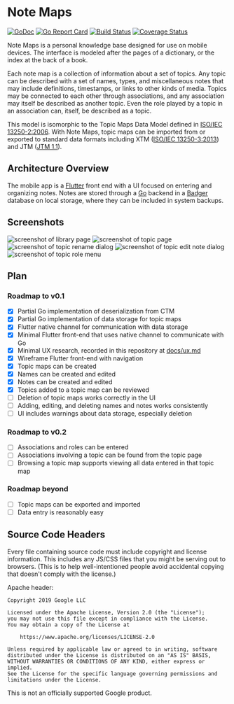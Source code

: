 # Note Maps

[![GoDoc](https://godoc.org/github.com/google/note-maps?status.svg)](https://godoc.org/github.com/google/note-maps)
[![Go Report Card](https://goreportcard.com/badge/github.com/google/note-maps)](https://goreportcard.com/report/github.com/google/note-maps)
[![Build Status](https://travis-ci.org/google/note-maps.svg?branch=master)](https://travis-ci.org/google/note-maps)
[![Coverage Status](https://coveralls.io/repos/github/google/note-maps/badge.svg?branch=master)](https://coveralls.io/github/google/note-maps?branch=master)

Note Maps is a personal knowledge base designed for use on mobile devices. The
interface is modeled after the pages of a dictionary, or the index at the back
of a book.

Each note map is a collection of information about a set of topics. Any topic
can be described with a set of names, types, and miscellaneous notes that may
include definitions, timestamps, or links to other kinds of media. Topics may be
connected to each other through associations, and any association may itself be
described as another topic. Even the role played by a topic in an association
can, itself, be described as a topic.

This model is isomorphic to the Topic Maps Data Model defined in
[ISO/IEC 13250-2:2006][]. With Note Maps, topic maps can be imported from or
exported to standard data formats including XTM ([ISO/IEC 13250-3:2013][]) and
JTM ([JTM 1.1][]).

[ISO/IEC 13250-2:2006]: https://www.iso.org/standard/40017.html
[ISO/IEC 13250-3:2013]: https://www.iso.org/standard/59303.html
[JTM 1.1]: http://cerny-online.com/jtm/1.1/

## Architecture Overview

The mobile app is a [Flutter][] front end with a UI focused on entering and
organizing notes.  Notes are stored through a [Go][] backend in a [Badger][]
database on local storage, where they can be included in system backups.

[Badger]: https://github.com/dgraph-io/badger
[Flutter]: https://flutter.dev
[Go]: https://golang.org

## Screenshots

![screenshot of library page](https://github.com/google/note-maps/raw/master/docs/library.png) ![screenshot of topic page](https://github.com/google/note-maps/raw/master/docs/topic.png) ![screenshot of topic rename dialog](https://github.com/google/note-maps/raw/master/docs/topic-rename.png) ![screenshot of topic edit note dialog](https://github.com/google/note-maps/raw/master/docs/topic-edit-note.png) ![screenshot of topic role menu](https://github.com/google/note-maps/raw/master/docs/topic-role-menu.png)

## Plan

### Roadmap to v0.1

- [x] Partial Go implementation of deserialization from CTM
- [x] Partial Go implementation of data storage for topic maps
- [x] Flutter native channel for communication with data storage
- [x] Minimal Flutter front-end that uses native channel to communicate with Go
- [x] Minimal UX research, recorded in this repository at [docs/ux.md](docs/ux.md)
- [x] Wireframe Flutter front-end with navigation
- [x] Topic maps can be created
- [x] Names can be created and edited
- [x] Notes can be created and edited
- [x] Topics added to a topic map can be reviewed
- [ ] Deletion of topic maps works correctly in the UI
- [ ] Adding, editing, and deleting names and notes works consistently
- [ ] UI includes warnings about data storage, especially deletion

### Roadmap to v0.2

- [ ] Associations and roles can be entered
- [ ] Associations involving a topic can be found from the topic page
- [ ] Browsing a topic map supports viewing all data entered in that topic map

### Roadmap beyond

- [ ] Topic maps can be exported and imported
- [ ] Data entry is reasonably easy

## Source Code Headers

Every file containing source code must include copyright and license
information. This includes any JS/CSS files that you might be serving out to
browsers. (This is to help well-intentioned people avoid accidental copying that
doesn't comply with the license.)

Apache header:

    Copyright 2019 Google LLC

    Licensed under the Apache License, Version 2.0 (the "License");
    you may not use this file except in compliance with the License.
    You may obtain a copy of the License at

        https://www.apache.org/licenses/LICENSE-2.0

    Unless required by applicable law or agreed to in writing, software
    distributed under the License is distributed on an "AS IS" BASIS,
    WITHOUT WARRANTIES OR CONDITIONS OF ANY KIND, either express or implied.
    See the License for the specific language governing permissions and
    limitations under the License.

This is not an officially supported Google product.
